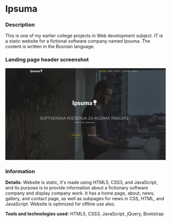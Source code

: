 # Ipsuma

### Description
This is one of my earlier college projects in Web development subject. IT is a static website for a fictional software company named Ipsuma. The content is written in the Bosnian language.

### Landing page header screenshot
![Landing page screenshot](/img/screenshot.png)

### Information
**Details:** Website is static, it's made using HTML5, CSS3, and JavaScript, and its purpose is to provide information about a fictionary software company and display company work. It has a home page, about, news, gallery, and contact page, as well as subpages for news in CSS, HTML, and JavaScript.
Website is optimized for offline use also.

**Tools and technologies used:** HTML5, CSS3, JavaScript, jQuery, Bootstrap